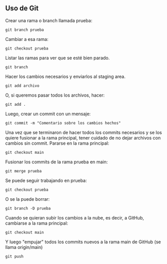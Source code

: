 ## Uso de Git

Crear una rama o branch llamada prueba:

    git branch prueba

Cambiar a esa rama:

    git checkout prueba

Listar las ramas para ver que se esté bien parado.

    git branch

Hacer los cambios necesarios y enviarlos al staging area.

    git add archivo

O, si queremos pasar todos los archivos, hacer:

    git add .

Luego, crear un commit con un mensaje:

    git commit -m "Comentario sobre los cambios hechos"

Una vez que se terminaron de hacer todos los commits necesarios y se los quiere fusionar a la rama principal, tener cuidado de no dejar archivos con cambios sin commit. Pararse en la rama principal:

    git checkout main

Fusionar los commits de la rama prueba en main:

    git merge prueba

Se puede seguir trabajando en prueba:

    git checkout prueba

O se la puede borrar:

    git branch -D prueba

Cuando se quieran subir los cambios a la nube, es decir, a GitHub, cambiarse a la rama principal:

    git checkout main

Y luego "empujar" todos los commits nuevos a la rama main de GitHub (se llama origin/main)

    git push


